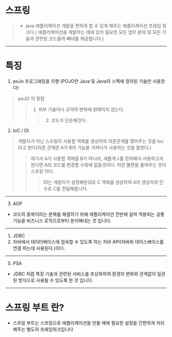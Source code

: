 # 스프링
> - java 애플리케이션 개발을 편하게 할 수 있게 해주는  애플리케이션 프레임 워크다.( 애플리케이션을 개발하는 데에 있어 필요한 모든 업무 분야 및 모든 기술과 관련된 코드들의 뼈대를 제공합니다.)

----------------------------------------
# 특징
1. poJo 프로그래밍을 지향  (POJO란  Java 및 Java의 스펙에 정의된 기술만 사용한다)
> poJO 의 장점
>> 1. 외부 기술이나 규약의 변화에 얽매이지 않는다.
>>>2. 코드가 단순해진다.
2. IoC / DI
> 개발자가 아닌 스프링이  사용할 객체를 생성하여 의존관계를 맺어주는 것을 Ioc라고 한다(의존 관계란 A가 B의 기능을 가져다가 사용하는 것을 말한다.)
 >> 여기서 A가 사용할 객체를 B가 아니라, 새롭게 c를 정의해서 사용하고자 한다면 A의 코드를 변경할 수밖에 없을것이다. 이런 불편을 줄여주는 것이 스프링 이다.
>>> DI는 개발자가 설정해둔대로 C 객체를 생성하여 A의 생성자의 인수로 C를 전달해줍니다.
--------------------------------------
3. AOP
* 코드의 중복이라는 문제를  해결하기 위해 애플리케이션 전반에 걸쳐 적용되는 공통 기능을 비즈니스 로직으로부터 분리해내는 것 입니다.
---------------------------------------
1. JDBC
2.  자바에서 데이터베이스에 접속할 수 있도록 하는 자바 API(자바와 데이스베이스를 연결 하는데 사용된다.)이다.
-----------------------------------------------
5. PSA
* JDBC 처럼  특정 기술과 관련된 서비스를 추상화하여 환경의 변화와 관계없이  일관된 방식으로 사용될 수 있도록 한 것 입니다.
---------------------------------------------
# 스프링 부트 란?
*  스프링 부트는 스프링으로 애플리케이션을 만들 때에 필요한 설정을 간편하게 처리해주는 별도의 프레임워크입니다


